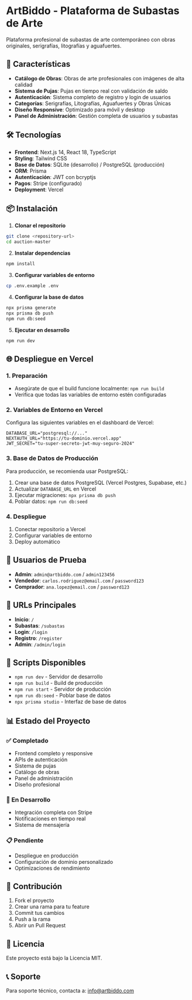 # ArtBiddo - Plataforma de Subastas de Arte

Plataforma profesional de subastas de arte contemporáneo con obras originales, serigrafías, litografías y aguafuertes.

## 🚀 Características

- **Catálogo de Obras**: Obras de arte profesionales con imágenes de alta calidad
- **Sistema de Pujas**: Pujas en tiempo real con validación de saldo
- **Autenticación**: Sistema completo de registro y login de usuarios
- **Categorías**: Serigrafías, Litografías, Aguafuertes y Obras Únicas
- **Diseño Responsive**: Optimizado para móvil y desktop
- **Panel de Administración**: Gestión completa de usuarios y subastas

## 🛠️ Tecnologías

- **Frontend**: Next.js 14, React 18, TypeScript
- **Styling**: Tailwind CSS
- **Base de Datos**: SQLite (desarrollo) / PostgreSQL (producción)
- **ORM**: Prisma
- **Autenticación**: JWT con bcryptjs
- **Pagos**: Stripe (configurado)
- **Deployment**: Vercel

## 📦 Instalación

1. **Clonar el repositorio**
```bash
git clone <repository-url>
cd auction-master
```

2. **Instalar dependencias**
```bash
npm install
```

3. **Configurar variables de entorno**
```bash
cp .env.example .env
```

4. **Configurar la base de datos**
```bash
npx prisma generate
npx prisma db push
npm run db:seed
```

5. **Ejecutar en desarrollo**
```bash
npm run dev
```

## 🌐 Despliegue en Vercel

### 1. Preparación

- Asegúrate de que el build funcione localmente: `npm run build`
- Verifica que todas las variables de entorno estén configuradas

### 2. Variables de Entorno en Vercel

Configura las siguientes variables en el dashboard de Vercel:

```env
DATABASE_URL="postgresql://..."
NEXTAUTH_URL="https://tu-dominio.vercel.app"
JWT_SECRET="tu-super-secreto-jwt-muy-seguro-2024"
```

### 3. Base de Datos de Producción

Para producción, se recomienda usar PostgreSQL:

1. Crear una base de datos PostgreSQL (Vercel Postgres, Supabase, etc.)
2. Actualizar `DATABASE_URL` en Vercel
3. Ejecutar migraciones: `npx prisma db push`
4. Poblar datos: `npm run db:seed`

### 4. Despliegue

1. Conectar repositorio a Vercel
2. Configurar variables de entorno
3. Deploy automático

## 👥 Usuarios de Prueba

- **Admin**: `admin@artbiddo.com` / `admin123456`
- **Vendedor**: `carlos.rodriguez@email.com` / `password123`
- **Comprador**: `ana.lopez@email.com` / `password123`

## 📱 URLs Principales

- **Inicio**: `/`
- **Subastas**: `/subastas`
- **Login**: `/login`
- **Registro**: `/register`
- **Admin**: `/admin/login`

## 🔧 Scripts Disponibles

- `npm run dev` - Servidor de desarrollo
- `npm run build` - Build de producción
- `npm run start` - Servidor de producción
- `npm run db:seed` - Poblar base de datos
- `npx prisma studio` - Interfaz de base de datos

## 📊 Estado del Proyecto

### ✅ Completado
- Frontend completo y responsive
- APIs de autenticación
- Sistema de pujas
- Catálogo de obras
- Panel de administración
- Diseño profesional

### 🔄 En Desarrollo
- Integración completa con Stripe
- Notificaciones en tiempo real
- Sistema de mensajería

### 📋 Pendiente
- Despliegue en producción
- Configuración de dominio personalizado
- Optimizaciones de rendimiento

## 🤝 Contribución

1. Fork el proyecto
2. Crear una rama para tu feature
3. Commit tus cambios
4. Push a la rama
5. Abrir un Pull Request

## 📄 Licencia

Este proyecto está bajo la Licencia MIT.

## 📞 Soporte

Para soporte técnico, contacta a: info@artbiddo.com
